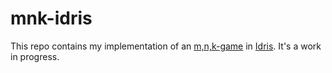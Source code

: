# mnk-idris

This repo contains my implementation of an [m,n,k-game](https://en.wikipedia.org/wiki/M,n,k-game) in [Idris](https://www.idris-lang.org/). It's a work in progress.